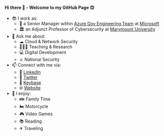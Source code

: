 #### Hi there 👋 - Welcome to my GitHub Page 😊
- 😎 I work as:
  - 🏢 a Senior Manager within [Azure Gov Engineering Team](https://azure.microsoft.com/en-us/global-infrastructure/government/) at [Microsoft](https://www.microsoft.com/en-us/)
  - 🏛 an Adjunct Professor of Cybersecurity at [Marymount University](https://marymount.edu/)
- 💬 Ask me about:
  - ☁ Cloud & Network Security
  - 👨🏾‍🏫 Teaching & Research
  - 💻 Digital Development
  - ⚔ National Security
- 📫 Connect with me via:
  - 📄 [LinkedIn](https://www.linkedin.com/in/iwazirijr/)
  - 🦜 [Twitter](https://twitter.com/iwazirijr/)
  - 🔐 [Keybase](https://keybase.io/iiwaziri/)
  - 🌐 [Website](https://www.iwazirijr.com)
- 🎉 I enjoy:
  - 👪 Family Time 
  - 🏍 Motorcycle
  - 🎮 Video Games
  - 📚 Reading
  - ✈ Traveling

<!--
**iwazirijr/iwazirijr** is a ✨ _special_ ✨ repository because its `README.md` (this file) appears on your GitHub profile.

Here are some ideas to get you started:

- 🔭 I’m currently working on ...
- 🌱 I’m currently learning ...
- 👯 I’m looking to collaborate on ...
- 🤔 I’m looking for help with ...
- 📫 How to reach me: ...
- 😄 Pronouns: ...
- ⚡ Fun fact: ...
- This is me 😄
- 🔭 I’m currently working on one of the many amazing @microsoft AzureGov projects 
🔭 I’m currently working on
💬 Ask me about Cybersecurity
-->
